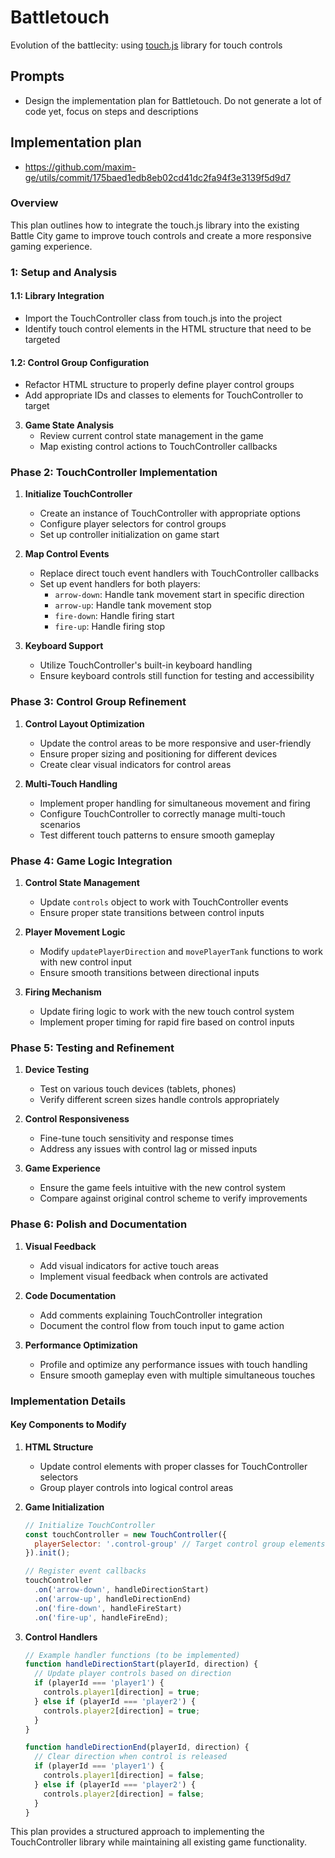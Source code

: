 # Battletouch

Evolution of the battlecity: using [touch.js](../touch5ex/touch.js) library for touch controls

## Prompts

- Design the implementation plan for Battletouch. Do not generate a lot of code yet, focus on steps and descriptions

## Implementation plan

- https://github.com/maxim-ge/utils/commit/175baed1edb8eb02cd41dc2fa94f3e3139f5d9d7

### Overview

This plan outlines how to integrate the touch.js library into the existing Battle City game to improve touch controls and create a more responsive gaming experience.

### 1: Setup and Analysis

#### 1.1: Library Integration

- Import the TouchController class from touch.js into the project
- Identify touch control elements in the HTML structure that need to be targeted

#### 1.2: Control Group Configuration

- Refactor HTML structure to properly define player control groups
- Add appropriate IDs and classes to elements for TouchController to target

3. **Game State Analysis**
   - Review current control state management in the game
   - Map existing control actions to TouchController callbacks

### Phase 2: TouchController Implementation

1. **Initialize TouchController**
   - Create an instance of TouchController with appropriate options
   - Configure player selectors for control groups
   - Set up controller initialization on game start

2. **Map Control Events**
   - Replace direct touch event handlers with TouchController callbacks
   - Set up event handlers for both players:
     - `arrow-down`: Handle tank movement start in specific direction
     - `arrow-up`: Handle tank movement stop
     - `fire-down`: Handle firing start
     - `fire-up`: Handle firing stop

3. **Keyboard Support**
   - Utilize TouchController's built-in keyboard handling
   - Ensure keyboard controls still function for testing and accessibility

### Phase 3: Control Group Refinement

1. **Control Layout Optimization**
   - Update the control areas to be more responsive and user-friendly
   - Ensure proper sizing and positioning for different devices
   - Create clear visual indicators for control areas

2. **Multi-Touch Handling**
   - Implement proper handling for simultaneous movement and firing
   - Configure TouchController to correctly manage multi-touch scenarios
   - Test different touch patterns to ensure smooth gameplay

### Phase 4: Game Logic Integration

1. **Control State Management**
   - Update `controls` object to work with TouchController events
   - Ensure proper state transitions between control inputs

2. **Player Movement Logic**
   - Modify `updatePlayerDirection` and `movePlayerTank` functions to work with new control input
   - Ensure smooth transitions between directional inputs

3. **Firing Mechanism**
   - Update firing logic to work with the new touch control system
   - Implement proper timing for rapid fire based on control inputs

### Phase 5: Testing and Refinement

1. **Device Testing**
   - Test on various touch devices (tablets, phones)
   - Verify different screen sizes handle controls appropriately

2. **Control Responsiveness**
   - Fine-tune touch sensitivity and response times
   - Address any issues with control lag or missed inputs

3. **Game Experience**
   - Ensure the game feels intuitive with the new control system
   - Compare against original control scheme to verify improvements

### Phase 6: Polish and Documentation

1. **Visual Feedback**
   - Add visual indicators for active touch areas
   - Implement visual feedback when controls are activated

2. **Code Documentation**
   - Add comments explaining TouchController integration
   - Document the control flow from touch input to game action

3. **Performance Optimization**
   - Profile and optimize any performance issues with touch handling
   - Ensure smooth gameplay even with multiple simultaneous touches

### Implementation Details

#### Key Components to Modify

1. **HTML Structure**
   - Update control elements with proper classes for TouchController selectors
   - Group player controls into logical control areas

2. **Game Initialization**
   ```javascript
   // Initialize TouchController
   const touchController = new TouchController({
     playerSelector: '.control-group' // Target control group elements
   }).init();
   
   // Register event callbacks
   touchController
     .on('arrow-down', handleDirectionStart)
     .on('arrow-up', handleDirectionEnd)
     .on('fire-down', handleFireStart)
     .on('fire-up', handleFireEnd);
   ```

3. **Control Handlers**
   ```javascript
   // Example handler functions (to be implemented)
   function handleDirectionStart(playerId, direction) {
     // Update player controls based on direction
     if (playerId === 'player1') {
       controls.player1[direction] = true;
     } else if (playerId === 'player2') {
       controls.player2[direction] = true;
     }
   }
   
   function handleDirectionEnd(playerId, direction) {
     // Clear direction when control is released
     if (playerId === 'player1') {
       controls.player1[direction] = false;
     } else if (playerId === 'player2') {
       controls.player2[direction] = false;
     }
   }
   ```

This plan provides a structured approach to implementing the TouchController library while maintaining all existing game functionality.

